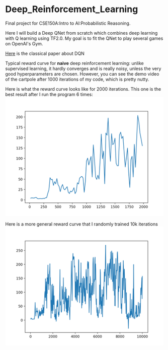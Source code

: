# Deep_Reinforcement_Learning
Final project for CSE150A:Intro to AI:Probabilistic Reasoning. 

Here I will build a Deep QNet from scratch which combines deep learning with Q learning using TF2.0. My goal is to fit the QNet to play several games on OpenAI's Gym.

[Here](https://www.nature.com/articles/nature14236.pdf) is the classical paper about DQN

Typical reward curve for **naive** deep reinforcement learning: unlike supervised learning, it hardly converges and is really noisy, unless the very good hyperparameters are chosen. However, you can see the demo video of the cartpole after 1000 iterations of my code, which is pretty nutty.

Here is what the reward curve looks like for 2000 iterations. This one is the best result after I run the program 6 times:
![alt reward](data/dqn.png)

Here is a more general reward curve that I randomly trained 10k iterations
![alt reward](data/dqn_10k.png)
